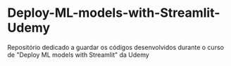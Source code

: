 # Deploy-ML-models-with-Streamlit-Udemy
Repositório dedicado a guardar os códigos desenvolvidos durante o curso de "Deploy ML models with Streamlit" da Udemy
